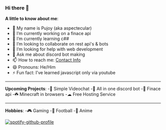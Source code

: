 ### Hi there 👋


**A little to know about me**:
- 💭 My name is Pujoy (aka aspectecular)
- 🔭 I’m currently working on a finace api
- 🌱 I’m currently learning c## 
- 👯 I’m looking to collaborate on rest api's & bots
- 🤔 I’m looking for help with web development
- 💬 Ask me about discord bot making 
- 📫 How to reach me: [Contact Info](https://aspectdev.tk/#contact)
- 😄 Pronouns: He/Him
- ⚡ Fun fact: I've learned javascript only via youtube


----
**Upcoming Projects**:
-📸 Simple Videochat 
-🤖 All in one discord bot
-💸 Finace api
-☘️ Minecraft in browsers
-☁ Free Hosting Service 


---
**Hobbies**:
-🎮 Gaming
-🏈 Football
-💮 Anime

[![spotify-github-profile](https://spotify-github-profile.vercel.app/api/view?uid=kpujoy&cover_image=true&theme=default)](https://spotify.com)

